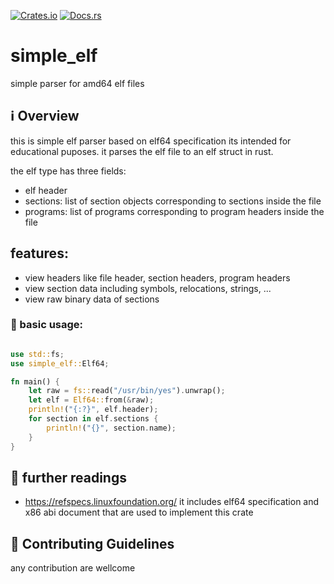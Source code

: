 [![Crates.io](https://img.shields.io/crates/v/simple_elf.svg)](https://crates.io/crates/simple_elf)
[![Docs.rs](https://docs.rs/simple_elf/badge.svg)](https://docs.rs/simple_elf)

# simple_elf

simple parser for amd64 elf files

## ℹ️ Overview

this is simple elf parser based on elf64 specification its intended for educational puposes.
it parses the elf file to an elf struct in rust.

the elf type has three fields:
 - elf header
 - sections: list of section objects corresponding to sections inside the file
 - programs: list of programs corresponding to program headers inside the file

## features:

 - view headers like file header, section headers, program headers
 - view section data including symbols, relocations, strings, ...
 - view raw binary data of sections

### 🚀 basic usage:

```Rust

use std::fs;
use simple_elf::Elf64;

fn main() {
    let raw = fs::read("/usr/bin/yes").unwrap();
    let elf = Elf64::from(&raw);
    println!("{:?}", elf.header);
    for section in elf.sections {
        println!("{}", section.name);
    }
}

```

## 📖 further readings

 - https://refspecs.linuxfoundation.org/
    it includes elf64 specification and x86 abi document that are used to implement this crate

## 🤝 Contributing Guidelines
 any contribution are wellcome
